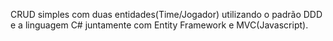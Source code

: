 CRUD simples com duas entidades(Time/Jogador) utilizando o padrão DDD e a linguagem C# juntamente com Entity Framework e MVC(Javascript).
